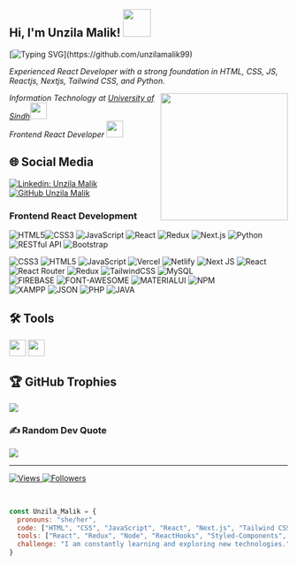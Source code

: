 <!-- Header Section -->
<h2> Hi, I'm Unzila Malik!
 <img src="https://media.giphy.com/media/mGcNjsfWAjY5AEZNw6/giphy.gif" width="50"></h2>

[![Typing SVG](https://readme-typing-svg.herokuapp.com?font=roboto&color=%23RRGGBB&size=25&vCenter=true&lines=Hi+there+%2CI'm+Unzila+Malik;I+develop+React+Applications;You+can+c%C3%B8ntact+me+in+linkedin.;)](https://github.com/unzilamalik99)

<!-- Introduction Section -->
<p><em>Experienced React Developer with a strong foundation in HTML, CSS, JS, Reactjs, Nextjs, Tailwind CSS, and Python.</em></p>

<img align='right' src="https://media.giphy.com/media/ieyl9zmCjO4b4t6qoY/giphy.gif" width="230">
<p><em>Information Technology at <a href="">University of Sindh</a><img src="https://media.giphy.com/media/fYSnHlufseco8Fh93Z/giphy.gif" width="30"></br>Frontend React Developer   <a href=""></a><img src="https://media.giphy.com/media/WUlplcMpOCEmTGBtBW/giphy.gif" width="30"></em></p>

<!-- Social Media Badges -->
## 🌐 Social Media
[![Linkedin: Unzila Malik](https://img.shields.io/badge/-Unzila%20Malik-blue?style=flat-square&logo=Linkedin&logoColor=white&link=https://www.linkedin.com/in/unzila-malik-254038298/)](https://www.linkedin.com/in/unzila-malik-254038298/)
[![GitHub Unzila Malik](https://img.shields.io/github/followers/unzilamalik99?label=follow&style=social)](https://github.com/unzilamalik99)

### Frontend React Development
![HTML5](https://img.icons8.com/color/48/000000/html-5.png)![CSS3](https://img.icons8.com/color/48/000000/css3.png) 
![JavaScript](https://img.icons8.com/color/48/000000/javascript.png)
![React](https://img.icons8.com/color/48/000000/react-native.png)
![Redux](https://img.icons8.com/color/48/000000/redux.png) 
![Next.js](https://img.icons8.com/color/48/000000/next.png)
![Python](https://img.icons8.com/color/48/000000/python.png)
![RESTful API](https://img.icons8.com/color/48/000000/api.png)
![Bootstrap](https://img.icons8.com/color/48/000000/bootstrap.png)

![CSS3](https://img.shields.io/badge/css3-%231572B6.svg?style=for-the-badge&logo=css3&logoColor=white) 
![HTML5](https://img.shields.io/badge/html5-%23E34F26.svg?style=for-the-badge&logo=html5&logoColor=white) 
![JavaScript](https://img.shields.io/badge/javascript-%23323330.svg?style=for-the-badge&logo=javascript&logoColor=%23F7DF1E) 
![Vercel](https://img.shields.io/badge/vercel-%23000000.svg?style=for-the-badge&logo=vercel&logoColor=white) 
![Netlify](https://img.shields.io/badge/netlify-%23000000.svg?style=for-the-badge&logo=netlify&logoColor=#00C7B7) 
![Next JS](https://img.shields.io/badge/Next-black?style=for-the-badge&logo=next.js&logoColor=white) 
![React](https://img.shields.io/badge/react-%2320232a.svg?style=for-the-badge&logo=react&logoColor=%2361DAFB) 
![React Router](https://img.shields.io/badge/React_Router-CA4245?style=for-the-badge&logo=react-router&logoColor=white) 
![Redux](https://img.shields.io/badge/redux-%23593d88.svg?style=for-the-badge&logo=redux&logoColor=white) 
![TailwindCSS](https://img.shields.io/badge/tailwindcss-%2338B2AC.svg?style=for-the-badge&logo=tailwind-css&logoColor=white) 
![MySQL](https://img.shields.io/badge/mysql-%2300f.svg?style=for-the-badge&logo=mysql&logoColor=white)  
![FIREBASE](https://img.shields.io/badge/firebase-ffca28?style=for-the-badge&logo=firebase&logoColor=black) 
![FONT-AWESOME](https://img.shields.io/badge/Font_Awesome-339AF0?style=for-the-badge&logo=fontawesome&logoColor=white) 
![MATERIALUI](https://img.shields.io/badge/Material%20UI-007FFF?style=for-the-badge&logo=mui&logoColor=white) 
![NPM](https://img.shields.io/badge/npm-CB3837?style=for-the-badge&logo=npm&logoColor=white)  
![XAMPP](https://img.shields.io/badge/Xampp-F37623?style=for-the-badge&logo=xampp&logoColor=white) 
![JSON](https://img.shields.io/badge/json-5E5C5C?style=for-the-badge&logo=json&logoColor=white) 
![PHP](https://img.shields.io/badge/PHP-777BB4?style=for-the-badge&logo=php&logoColor=white) 
![JAVA](https://img.shields.io/badge/Java-ED8B00?style=for-the-badge&logo=java&logoColor=white)

## 🛠️ Tools
<code><img height="30" src="https://img.icons8.com/color/48/000000/visual-studio"></code>
<code><img height="30" src="https://upload.wikimedia.org/wikipedia/commons/thumb/9/9a/Visual_Studio_Code_1.35_icon.svg/113px-Visual_Studio_Code_1.35_icon.svg.png"></code>
<!-- About Me Section -->
## 🏆 GitHub Trophies
![](https://github-profile-trophy.vercel.app/?username=unzilamalik99&theme=monokai&no-frame=true&no-bg=true&margin-w=4)

### ✍️ Random Dev Quote
![](https://quotes-github-readme.vercel.app/api?type=horizontal&theme=tokyonight&category=programming)




---

<p align="left"> 
  <a href="https://github.com/unzilamalik99">
    <img alt="Views" src="https://komarev.com/ghpvc/?username=unzilamalik99&color=red&label=VIEWS&style=flat-square">
  </a>
  <a href="https://github.com/unzilamalik99?tab=followers">
    <img alt="Followers" src="https://img.shields.io/github/followers/unzilamalik99?style=social&label=Follow&maxAge=2592000">
  </a>
</p>


<br/>

```javascript
const Unzila_Malik = {
  pronouns: "she/her",
  code: ["HTML", "CSS", "JavaScript", "React", "Next.js", "Tailwind CSS", "Python"],
  tools: ["React", "Redux", "Node", "ReactHooks", "Styled-Components", "RestfulApi", "Routing"],
  challenge: "I am constantly learning and exploring new technologies.",
}
